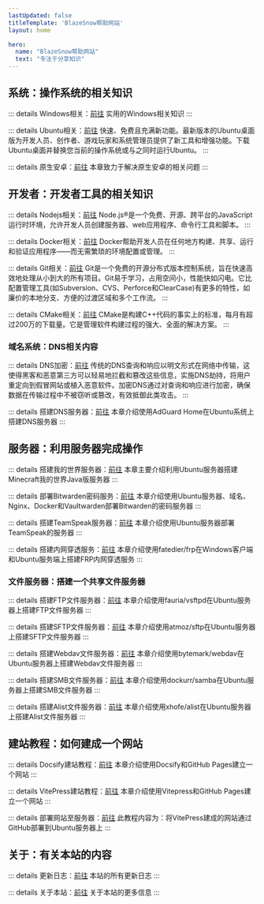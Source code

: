 ```yaml
---
lastUpdated: false
titleTemplate: 'BlazeSnow帮助网站'
layout: home

hero:
  name: "BlazeSnow帮助网站"
  text: "专注于分享知识"
---
```


## 系统：操作系统的相关知识

::: details Windows相关：[前往](/Windows/)
实用的Windows相关知识
:::

::: details Ubuntu相关：[前往](/Ubuntu/)
快速、免费且充满新功能。最新版本的Ubuntu桌面版为开发人员、创作者、游戏玩家和系统管理员提供了新工具和增强功能。下载 Ubuntu桌面并替换您当前的操作系统或与之同时运行Ubuntu。
:::

::: details 原生安卓：[前往](/Android/WiFi感叹号)
本章致力于解决原生安卓的相关问题
:::

## 开发者：开发者工具的相关知识

::: details Nodejs相关：[前往](/Nodejs/)
Node.js®是一个免费、开源、跨平台的JavaScript运行时环境，允许开发人员创建服务器、web应用程序、命令行工具和脚本。
:::

::: details Docker相关：[前往](/Docker/)
Docker帮助开发人员在任何地方构建、共享、运行和验证应用程序——而无需繁琐的环境配置或管理。
:::

::: details Git相关：[前往](/git/)
Git是一个免费的开源分布式版本控制系统，旨在快速高效地处理从小到大的所有项目。Git易于学习，占用空间小，性能快如闪电。它比配置管理工具(如Subversion、CVS、Perforce和ClearCase)有更多的特性，如廉价的本地分支、方便的过渡区域和多个工作流。
:::

::: details CMake相关：[前往](/CMake/)
CMake是构建C++代码的事实上的标准，每月有超过200万的下载量。它是管理软件构建过程的强大、全面的解决方案。
:::

### 域名系统：DNS相关内容

::: details DNS加密：[前往](/DNSEncryption/)
传统的DNS查询和响应以明文形式在网络中传输，这使得黑客和恶意第三方可以轻易地拦截和篡改这些信息，实施DNS劫持，将用户重定向到假冒网站或植入恶意软件。加密DNS通过对查询和响应进行加密，确保数据在传输过程中不被窃听或篡改，有效抵御此类攻击。
:::

::: details 搭建DNS服务器：[前往](/AdGuardHomeServer/)
本章介绍使用AdGuard Home在Ubuntu系统上搭建DNS服务器
:::

## 服务器：利用服务器完成操作

::: details 搭建我的世界服务器：[前往](/MinecraftServer/)
本章主要介绍利用Ubuntu服务器搭建Minecraft我的世界Java版服务器
:::

::: details 部署Bitwarden密码服务：[前往](/VaultwardenServer/)
本章介绍使用Ubuntu服务器、域名、Nginx、Docker和Vaultwarden部署Bitwarden的密码服务器
:::

::: details 搭建TeamSpeak服务器：[前往](/TeamSpeakServer/)
本章介绍使用Ubuntu服务器部署TeamSpeak的服务器
:::

::: details 搭建内网穿透服务：[前往](/FrpClientAndServer/)
本章介绍使用fatedier/frp在Windows客户端和Ubuntu服务端上搭建FRP内网穿透服务
:::

### 文件服务器：搭建一个共享文件服务器

::: details 搭建FTP文件服务器：[前往](/FTPServer/)
本章介绍使用fauria/vsftpd在Ubuntu服务器上搭建FTP文件服务器
:::

::: details 搭建SFTP文件服务器：[前往](/SFTPServer/)
本章介绍使用atmoz/sftp在Ubuntu服务器上搭建SFTP文件服务器
:::

::: details 搭建Webdav文件服务器：[前往](/WebdavServer/)
本章介绍使用bytemark/webdav在Ubuntu服务器上搭建Webdav文件服务器
:::

::: details 搭建SMB文件服务器：[前往](/SMBServer/)
本章介绍使用dockurr/samba在Ubuntu服务器上搭建SMB文件服务器
:::

::: details 搭建Alist文件服务器：[前往](/AlistServer/)
本章介绍使用xhofe/alist在Ubuntu服务器上搭建Alist文件服务器
:::

## 建站教程：如何建成一个网站

::: details Docsify建站教程：[前往](/Docsify/)
本章介绍使用Docsify和GitHub Pages建立一个网站
:::

::: details VitePress建站教程：[前往](/VitePress/)
本章介绍使用Vitepress和GitHub Pages建立一个网站
:::

::: details 部署网站至服务器：[前往](/WebsiteToServer/)
此教程内容为：将VitePress建成的网站通过GitHub部署到Ubuntu服务器上
:::

## 关于：有关本站的内容

::: details 更新日志：[前往](/CHANGELOG/)
本站的所有更新日志
:::

::: details 关于本站：[前往](/about)
关于本站的更多信息
:::